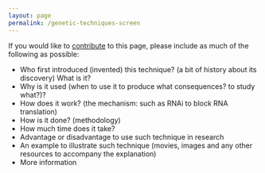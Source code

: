 ```yaml
---
layout: page
permalink: /genetic-techniques-screen
---
```

<div>

If you would like to [contribute](contribute) to this page, please
include as much of the following as possible:

</div>

-   Who first introduced (invented) this technique? (a bit of history
    about its discovery) What is it?
-   Why is it used (when to use it to produce what consequences? to
    study what?)?
-   How does it work? (the mechanism: such as RNAi to block RNA
    translation)
-   How is it done? (methodology)
-   How much time does it take?
-   Advantage or disadvantage to use such technique in research
-   An example to illustrate such technique (movies, images and any
    other resources to accompany the explanation)
-   More information

